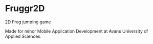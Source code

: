 # Fruggr2D
2D Frog jumping game

Made for minor Mobile Application Development at Avans University of Applied Sciences.
